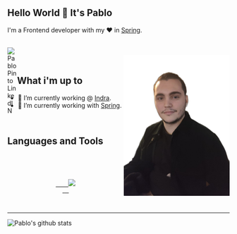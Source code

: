 ## Hello World 👋 It's Pablo
I'm a Frontend developer with my ♥ in [Spring](https://spring.io/).

<br/>


<a href="https://www.linkedin.com/in/pablofcopinto/">
<img align="left" alt="Pablo Pinto LinkedIN" width="22px" src="https://icongr.am/fontawesome/linkedin.svg?size=128&color=70c8ff" />
</a>

<br />

<img align="right" alt="GIF" src="assets/nobackground_me.png" width="240px" />

<br />

## What i'm up to

- 🔭 I’m currently working @ [Indra](https://www.indracompany.com/es/minsait).
- 🌱 I’m currently working with [Spring](https://spring.io/).

<br />

## Languages and Tools
<code>
<p align="center">
  <a href="https://skillicons.dev">
    <img src="https://skillicons.dev/icons?i=eclipse,visualstudio,java,spring,git,docker,kubernetes,docker" />
  </a>
</p>
</code>

---

![Pablo's github stats](https://github-readme-stats.vercel.app/api?username=pablopinto&show_icons=true&hide_border=true)